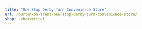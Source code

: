 ```yaml
---
title: "One Stop Derby Turn Convenience Store"
url: /burton-on-trent/one-stop-derby-turn-convenience-store/
shop: Lebensmittel
---
```

